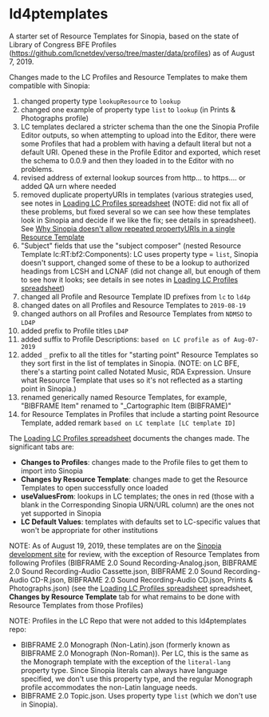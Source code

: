 # ld4ptemplates
A starter set of Resource Templates for Sinopia, based on the state of Library of Congress BFE Profiles (https://github.com/lcnetdev/verso/tree/master/data/profiles) as of August 7, 2019.

Changes made to the LC Profiles and Resource Templates to make them compatible with Sinopia:
1. changed property type `lookupResource` to `lookup`
2. changed one example of property type `list` to `lookup` (in Prints & Photographs profile)
3. LC templates declared a stricter schema than the one the Sinopia Profile Editor outputs, so when attempting to upload into the Editor, there were some Profiles that had a problem with having a default literal but not a default URI. Opened these in the Profile Editor and exported, which reset the schema to 0.0.9 and then they loaded in to the Editor with no problems.
4. revised address of external lookup sources from http... to https.... or added QA urn where needed
5. removed duplicate propertyURIs in templates (various strategies used, see notes in [Loading LC Profiles spreadsheet](https://docs.google.com/spreadsheets/d/1j2OUoXBmmvfC-vCnG02ynoQGFB5Q-pFsnRSszleZ78w/) (NOTE: did not fix all of these problems, but fixed several so we can see how these templates look in Sinopia and decide if we like the fix; see details in spreadsheet). See [Why Sinopia doesn't allow repeated propertyURIs in a single Resource Template](https://github.com/LD4P/sinopia/wiki/Why-Sinopia-doesn't-allow-repeated-propertyURIs-in-a-single-Resource-Template)
6. "Subject" fields that use the "subject composer" (nested Resource Template lc:RT:bf2:Components): LC uses property type = `list`, Sinopia doesn't support, changed some of these to be a lookup to authorized headings from LCSH and LCNAF (did not change all, but enough of them to see how it looks; see details in see notes in [Loading LC Profiles spreadsheet](https://docs.google.com/spreadsheets/d/1j2OUoXBmmvfC-vCnG02ynoQGFB5Q-pFsnRSszleZ78w/)) 
7. changed all Profile and Resource Template ID prefixes from `lc` to `ld4p`
8. changed dates on all Profiles and Resource Templates to `2019-08-19`
9. changed authors on all Profiles and Resource Templates from `NDMSO` to `LD4P`
10. added prefix to Profile titles `LD4P`
11. added suffix to Profile Descriptions: `based on LC profile as of Aug-07-2019`
12. added `_` prefix to all the titles for "starting point" Resource Templates so they sort first in the list of templates in Sinopia. (NOTE: on LC BFE, there's a starting point called Notated Music, RDA Expression. Unsure what Resource Template that uses so it's not reflected as a starting point in Sinopia.)
13. renamed generically named Resource Templates, for example, "BIBFRAME Item" renamed to "\_Cartographic Item (BIBFRAME)"
14. for Resource Templates in Profiles that include a starting point Resource Template, added remark `based on LC template [LC template ID]`

The [Loading LC Profiles spreadsheet](https://docs.google.com/spreadsheets/d/1j2OUoXBmmvfC-vCnG02ynoQGFB5Q-pFsnRSszleZ78w/) documents the changes made. The significant tabs are:
* **Changes to Profiles**: changes made to the Profile files to get them to import into Sinopia
* **Changes by Resource Template**: changes made to get the Resource Templates to open successfully once loaded
* **useValuesFrom**: lookups in LC templates; the ones in red (those with a blank in the Corresponding Sinopia URN/URL column) are the ones not yet supported in Sinopia
* **LC Default Values**: templates with defaults set to LC-specific values that won't be appropriate for other institutions

NOTE:
As of August 19, 2019, these templates are on the [Sinopia development site](http://development.sinopia.io) for review, with the exception of Resource Templates from following Profiles (BIBFRAME 2.0 Sound Recording-Analog.json, BIBFRAME 2.0 Sound Recording-Audio Cassette.json, BIBFRAME 2.0 Sound Recording-Audio CD-R.json, BIBFRAME 2.0 Sound Recording-Audio CD.json, Prints & Photographs.json) (see the [Loading LC Profiles spreadsheet](https://docs.google.com/spreadsheets/d/1j2OUoXBmmvfC-vCnG02ynoQGFB5Q-pFsnRSszleZ78w/) spreadsheet, **Changes by Resource Template** tab for what remains to be done with Resource Templates from those Profiles)

NOTE:
Profiles in the LC Repo that were not added to this ld4ptemplates repo:
   - BIBFRAME 2.0 Monograph (Non-Latin).json (formerly known as BIBFRAME 2.0 Monograph (Non-Roman)). Per LC, this is the same as the Monograph template with the exception of the `literal-lang` property type. Since Sinopia literals can always have language specified, we don't use this property type, and the regular Monograph profile accommodates the non-Latin language needs.
   - BIBFRAME 2.0 Topic.json. Uses property type `list` (which we don't use in Sinopia).
